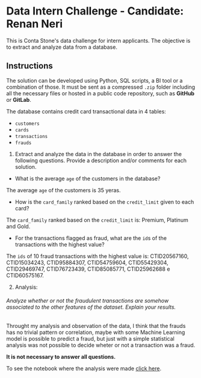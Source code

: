 # Data Intern Challenge - Candidate: Renan Neri

This is Conta Stone's data challenge for intern applicants. The objective is to extract and analyze data from a database.

## Instructions

The solution can be developed using Python, SQL scripts, a BI tool or a combination of those.
It must be sent as a compressed `.zip` folder including all the necessary files or hosted in a public code repository, such as **GitHub** or **GitLab**.

The database contains credit card transactional data in 4 tables:

- `customers`
- `cards`
- `transactions`
- `frauds`

1. Extract and analyze the data in the database in order to answer the following questions. Provide a description and/or comments for each solution.

* What is the average `age` of the customers in the database?

The average `age` of the customers is 35 yeras.

* How is the `card_family` ranked based on the `credit_limit` given to each card?

The `card_family` ranked based on the `credit_limit` is: Premium, Platinum and Gold.

* For the transactions flagged as fraud, what are the `id`s of the transactions with the highest value?

The `ids` of 10 fraud transactions with the highest value is: CTID20567160, CTID15034243, CTID95884307, CTID54759604, CTID55429304, CTID29469747, CTID76723439, CTID85085771, CTID25962688 e CTID60575167.

2. Analysis:

###### Analyze whether or not the fraudulent transactions are somehow associated to the other features of the dataset. Explain your results.

Throught my analysis and observation of the data, I think that the frauds has no trivial pattern or correlation, maybe with some Machine Learning model is possible to predict a fraud, but just with a simple statistical analysis was not possible to decide wheter or not a transaction was a fraud.

**It is not necessary to answer all questions.**

To see the notebook where the analysis were made [click here](conta_stone_challenge.ipynb).
